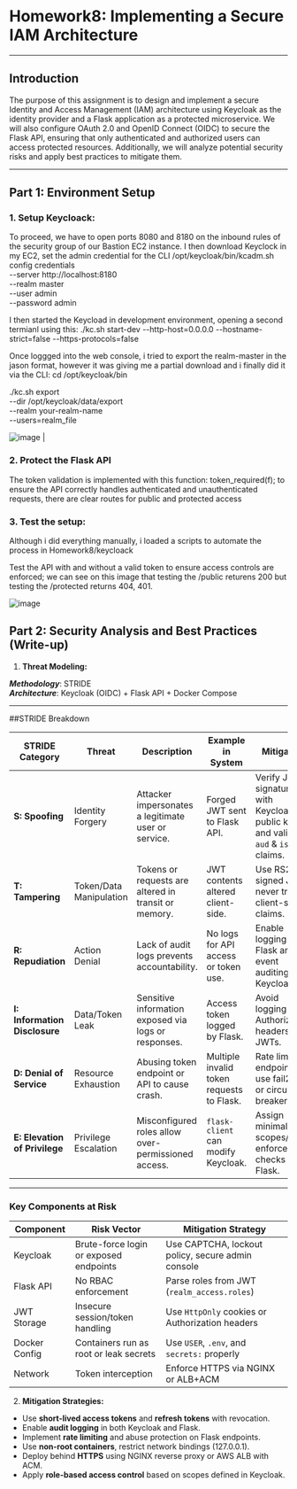 # Homework8: Implementing a Secure IAM Architecture

---

## Introduction

The purpose of this assignment is to design and implement a secure Identity and Access Management (IAM) architecture using Keycloak as the identity provider and a Flask application as a protected microservice. We will also configure OAuth 2.0 and OpenID Connect (OIDC) to secure the Flask API, ensuring that only authenticated and authorized users can access protected resources. Additionally, we will analyze potential security risks and apply best practices to mitigate them.

---

## Part 1: Environment Setup

### 1. **Setup Keycloack:**
To proceed, we have to open ports 8080 and 8180 on the inbound rules of the security group of our Bastion EC2 instance. I then download Keyclock in my EC2, set the admin credential for the CLI /opt/keycloak/bin/kcadm.sh config credentials \
  --server http://localhost:8180 \
  --realm master \
  --user admin \
  --password admin

  I then started the Keycload in development environment, opening a second termianl using this: ./kc.sh start-dev --http-host=0.0.0.0 --hostname-strict=false --https-protocols=false

  Once loggged into the web console, i tried to export the realm-master in the jason format, however it was giving me a partial download and i finally did it via the CLI:
  cd /opt/keycloak/bin

./kc.sh export \
  --dir /opt/keycloak/data/export \
  --realm your-realm-name \
  --users=realm_file

   
 ![image](https://github.com/user-attachments/assets/72709753-54d7-4252-b3ce-864f65aced34)
                      |


### 2. **Protect the Flask API**
The token validation is implemented with this function: token_required(f); to ensure the API correctly handles authenticated and unauthenticated requests, there are clear routes for public and protected access


### 3. **Test the setup:**
  Although i did everything manually, i loaded a scripts to automate the process in Homework8/keycloack

  Test the API with and without a valid token to ensure access controls are enforced; we can see on this image that testing the /public returens 200 but testing the /protected returns 404, 401.

  ![image](https://github.com/user-attachments/assets/f49ad470-340d-4ed0-9f29-d9f5786a159c)



## Part 2: Security Analysis and Best Practices (Write-up)

1. **Threat Modeling:**

***Methodology***: STRIDE  
***Architecture***: Keycloak (OIDC) + Flask API + Docker Compose

---

##STRIDE Breakdown

| STRIDE Category        | Threat                         | Description | Example in System | Mitigation |
|------------------------|--------------------------------|-------------|--------------------|------------|
| **S: Spoofing**        | Identity Forgery               | Attacker impersonates a legitimate user or service. | Forged JWT sent to Flask API. | Verify JWT signature with Keycloak public keys and validate `aud` & `iss` claims. |
| **T: Tampering**       | Token/Data Manipulation        | Tokens or requests are altered in transit or memory. | JWT contents altered client-side. | Use RS256-signed JWTs; never trust client-side claims. |
| **R: Repudiation**     | Action Denial                  | Lack of audit logs prevents accountability. | No logs for API access or token use. | Enable logging in Flask and event auditing in Keycloak. |
| **I: Information Disclosure** | Data/Token Leak         | Sensitive information exposed via logs or responses. | Access token logged by Flask. | Avoid logging Authorization headers or JWTs. |
| **D: Denial of Service** | Resource Exhaustion          | Abusing token endpoint or API to cause crash. | Multiple invalid token requests to Flask. | Rate limit endpoints; use fail2ban or circuit breakers. |
| **E: Elevation of Privilege** | Privilege Escalation     | Misconfigured roles allow over-permissioned access. | `flask-client` can modify Keycloak. | Assign minimal scopes/roles; enforce role checks in Flask. |

---

### Key Components at Risk

| Component      | Risk Vector                               | Mitigation Strategy |
|----------------|--------------------------------------------|---------------------|
| Keycloak       | Brute-force login or exposed endpoints     | Use CAPTCHA, lockout policy, secure admin console |
| Flask API      | No RBAC enforcement                        | Parse roles from JWT (`realm_access.roles`) |
| JWT Storage    | Insecure session/token handling            | Use `HttpOnly` cookies or Authorization headers |
| Docker Config  | Containers run as root or leak secrets     | Use `USER`, `.env`, and `secrets:` properly |
| Network        | Token interception                         | Enforce HTTPS via NGINX or ALB+ACM |

2. **Mitigation Strategies:**
- Use **short-lived access tokens** and **refresh tokens** with revocation.
- Enable **audit logging** in both Keycloak and Flask.
- Implement **rate limiting** and abuse protection on Flask endpoints.
- Use **non-root containers**, restrict network bindings (127.0.0.1).
- Deploy behind **HTTPS** using NGINX reverse proxy or AWS ALB with ACM.
- Apply **role-based access control** based on scopes defined in Keycloak.
  

